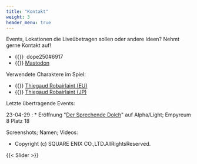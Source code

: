 ```yaml
---
title: "Kontakt"
weight: 3
header_menu: true
---
```


Events, Lokationen die Liveübetragen sollen oder andere Ideen? Nehmt gerne Kontakt auf!

* {{<icon class="fa fa-discord-alt">}}&nbsp; dope250#6917
* {{<icon class="fa fa-mastodon">}}&nbsp;[Mastodon](https://ffxiv-mastodon.com/@dope250)

Verwendete Charaktere im Spiel:

* {{<icon class="fa fa-address-card">}}&nbsp;[Thiegaud Robairlaint (EU)](https://eu.finalfantasyxiv.com/lodestone/character/47255426/)
* {{<icon class="fa fa-address-card">}}&nbsp;[Thiegaud Robairlaint (JP)](#)

Letzte übertragende Events:

23-04-29
: * Eröffnung "[Der Sprechende Dolch](https://dersprechendedolch.carrd.co/)" auf Alpha/Light; Empyreum 8 Platz 18

Screenshots; Namen; Videos: 

* Copyright (c) SQUARE ENIX CO.,LTD.AllRightsReserved. 

{{< Slider >}}
